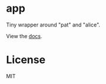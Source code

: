 
# app

 Tiny wrapper around "pat" and "alice".

 View the [docs](http://godoc.org/github.com/gohttp/app).

# License

 MIT